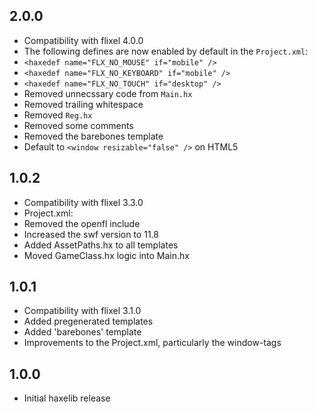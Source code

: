 2.0.0
------------------------------
* Compatibility with flixel 4.0.0
* The following defines are now enabled by default in the `Project.xml`:
 * `<haxedef name="FLX_NO_MOUSE" if="mobile" />`
 * `<haxedef name="FLX_NO_KEYBOARD" if="mobile" />`
 * `<haxedef name="FLX_NO_TOUCH" if="desktop" />`
* Removed unnecssary code from `Main.hx`
* Removed trailing whitespace
* Removed `Reg.hx`
* Removed some comments
* Removed the barebones template
* Default to `<window resizable="false" />` on HTML5

1.0.2
------------------------------
* Compatibility with flixel 3.3.0
* Project.xml:
 * Removed the openfl include
 * Increased the swf version to 11.8
* Added AssetPaths.hx to all templates
* Moved GameClass.hx logic into Main.hx

1.0.1
------------------------------
* Compatibility with flixel 3.1.0
* Added pregenerated templates
* Added 'barebones' template
* Improvements to the Project.xml, particularly the window-tags

1.0.0
------------------------------
* Initial haxelib release
